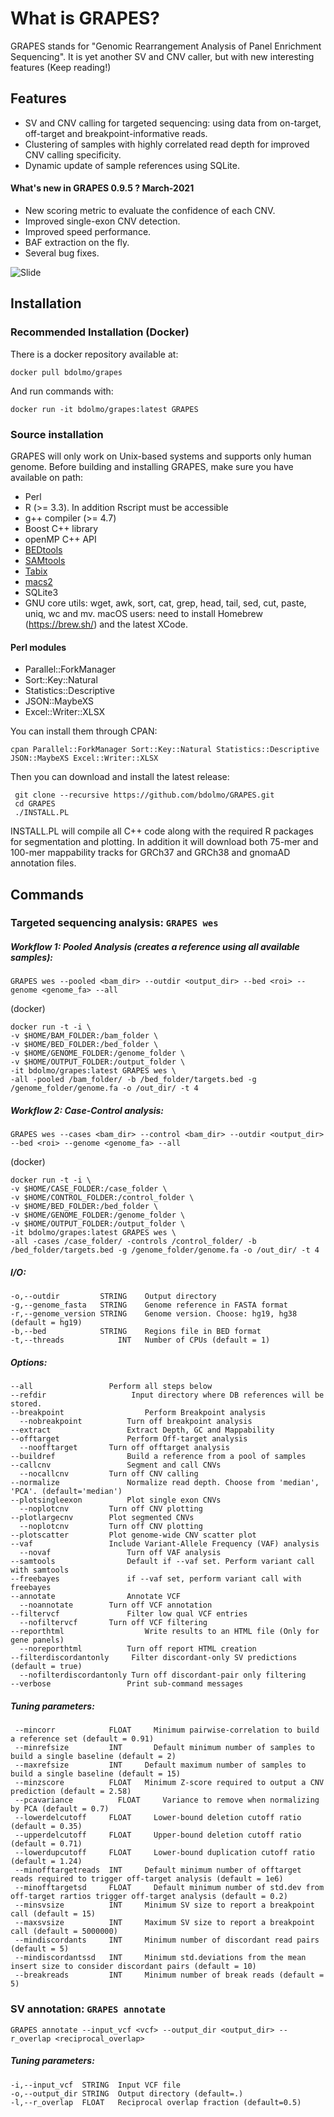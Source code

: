 # What is GRAPES?
 GRAPES stands for "Genomic Rearrangement Analysis of Panel Enrichment Sequencing".
 It is yet another SV and CNV caller, but with new interesting features (Keep reading!)

## Features
* SV and CNV calling for targeted sequencing: using data from on-target, off-target and breakpoint-informative reads.
* Clustering of samples with highly correlated read depth for improved CNV calling specificity.
* Dynamic update of sample references using SQLite.

#### What's new in GRAPES 0.9.5 ? March-2021
* New scoring metric to evaluate the confidence of each CNV.
* Improved single-exon CNV detection.
* Improved speed performance.
* BAF extraction on the fly.
* Several bug fixes.

![Slide](img/Figure1.png)

## Installation

### Recommended Installation (Docker)
 There is a docker repository available at:
```
docker pull bdolmo/grapes
```
And run commands with:
```
docker run -it bdolmo/grapes:latest GRAPES
```

### Source installation
 GRAPES will only work on Unix-based systems and supports only human genome.
 Before building and installing GRAPES, make sure you have available on path:
* Perl
* R (>= 3.3). In addition Rscript must be accessible
* g++ compiler (>= 4.7)
* Boost C++ library
* openMP C++ API
* [BEDtools](https://github.com/arq5x/bedtools2)
* [SAMtools](http://www.htslib.org/)
* [Tabix](https://github.com/samtools/tabix)
* [macs2](https://github.com/taoliu/MACS)
* SQLite3
* GNU core utils:  wget, awk, sort, cat, grep, head, tail, sed, cut, paste, uniq, wc and mv.
  macOS users: need to install Homebrew (https://brew.sh/) and the latest XCode.

#### Perl modules
* Parallel::ForkManager
* Sort::Key::Natural
* Statistics::Descriptive
* JSON::MaybeXS
* Excel::Writer::XLSX

You can install them through CPAN:
```
cpan Parallel::ForkManager Sort::Key::Natural Statistics::Descriptive JSON::MaybeXS Excel::Writer::XLSX
```
Then you can download and install the latest release:
```
 git clone --recursive https://github.com/bdolmo/GRAPES.git
 cd GRAPES
 ./INSTALL.PL
```
INSTALL.PL will compile all C++ code along with the required R packages for segmentation and plotting.
In addition it will download both 75-mer and 100-mer mappability tracks for GRCh37 and GRCh38 and gnomaAD annotation files.


## Commands
### Targeted sequencing analysis: ```GRAPES wes```

##### Workflow 1: Pooled Analysis (creates a reference using all available samples):
 ```
 GRAPES wes --pooled <bam_dir> --outdir <output_dir> --bed <roi> --genome <genome_fa> --all
 ```

(docker)
```
docker run -t -i \
-v $HOME/BAM_FOLDER:/bam_folder \
-v $HOME/BED_FOLDER:/bed_folder \
-v $HOME/GENOME_FOLDER:/genome_folder \
-v $HOME/OUTPUT_FOLDER:/output_folder \
-it bdolmo/grapes:latest GRAPES wes \
-all -pooled /bam_folder/ -b /bed_folder/targets.bed -g /genome_folder/genome.fa -o /out_dir/ -t 4
```

##### Workflow 2: Case-Control analysis:
```
GRAPES wes --cases <bam_dir> --control <bam_dir> --outdir <output_dir> --bed <roi> --genome <genome_fa> --all
```

(docker)
```
docker run -t -i \
-v $HOME/CASE_FOLDER:/case_folder \
-v $HOME/CONTROL_FOLDER:/control_folder \
-v $HOME/BED_FOLDER:/bed_folder \
-v $HOME/GENOME_FOLDER:/genome_folder \
-v $HOME/OUTPUT_FOLDER:/output_folder \
-it bdolmo/grapes:latest GRAPES wes \
-all -cases /case_folder/ -controls /control_folder/ -b /bed_folder/targets.bed -g /genome_folder/genome.fa -o /out_dir/ -t 4
```

##### I/O:
```
-o,--outdir	        STRING	  Output directory
-g,--genome_fasta	STRING    Genome reference in FASTA format
-r,--genome_version	STRING    Genome version. Choose: hg19, hg38 (default = hg19)
-b,--bed	        STRING	  Regions file in BED format
-t,--threads	        INT	  Number of CPUs (default = 1)
```

##### Options:
```
--all	              Perform all steps below
--refdir                   Input directory where DB references will be stored.
--breakpoint	              Perform Breakpoint analysis
  --nobreakpoint	      Turn off breakpoint analysis
--extract	              Extract Depth, GC and Mappability
--offtarget	              Perform Off-target analysis
  --noofftarget	      Turn off offtarget analysis
--buildref	              Build a reference from a pool of samples
--callcnv	              Segment and call CNVs
  --nocallcnv	      Turn off CNV calling
--normalize	              Normalize read depth. Choose from 'median', 'PCA'. (default='median')
--plotsingleexon	      Plot single exon CNVs
  --noplotcnv	      Turn off CNV plotting
--plotlargecnv	      Plot segmented CNVs
  --noplotcnv	      Turn off CNV plotting
--plotscatter	      Plot genome-wide CNV scatter plot
--vaf	              Include Variant-Allele Frequency (VAF) analysis
  --novaf	              Turn off VAF analysis
--samtools	              Default if --vaf set. Perform variant call with samtools
--freebayes	              if --vaf set, perform variant call with freebayes
--annotate	              Annotate VCF
  --noannotate	      Turn off VCF annotation
--filtervcf	              Filter low qual VCF entries
  --nofiltervcf	      Turn off VCF filtering
--reporthtml	              Write results to an HTML file (Only for gene panels)
  --noreporthtml	      Turn off report HTML creation
--filterdiscordantonly     Filter discordant-only SV predictions (default = true)
  --nofilterdiscordantonly Turn off discordant-pair only filtering
--verbose	              Print sub-command messages

 ```
##### Tuning parameters:
  ```
   --mincorr            FLOAT	  Minimum pairwise-correlation to build a reference set (default = 0.91)
   --minrefsize         INT 	  Default minimum number of samples to build a single baseline (default = 2)
   --maxrefsize         INT   	Default maximum number of samples to build a single baseline (default = 15)
   --minzscore          FLOAT   Minimum Z-score required to output a CNV prediction (default = 2.58)
   --pcavariance	      FLOAT 	Variance to remove when normalizing by PCA (default = 0.7)
   --lowerdelcutoff     FLOAT	  Lower-bound deletion cutoff ratio (default = 0.35)
   --upperdelcutoff     FLOAT	  Upper-bound deletion cutoff ratio (default = 0.71)
   --lowerdupcutoff     FLOAT	  Lower-bound duplication cutoff ratio (default = 1.24)
   --minofftargetreads	INT	    Default minimum number of offtarget reads required to trigger off-target analysis (default = 1e6)
   --minofftargetsd	    FLOAT	  Default minimum number of std.dev from off-target rartios trigger off-target analysis	(default = 0.2)
   --minsvsize          INT     Minimum SV size to report a breakpoint call (default = 15)
   --maxsvsize          INT     Maximum SV size to report a breakpoint call (default = 5000000)
   --mindiscordants     INT	    Minimum number of discordant read pairs (default = 5)
   --mindiscordantssd   INT     Minimum std.deviations from the mean insert size to consider discordant pairs (default = 10)
   --breakreads         INT	    Minimum number of break reads (default = 5)
  ```

### SV annotation: ```GRAPES annotate```
 ```
 GRAPES annotate --input_vcf <vcf> --output_dir <output_dir> --r_overlap <reciprocal_overlap>
 ```
##### Tuning parameters:
 ```
 -i,--input_vcf  STRING  Input VCF file
 -o,--output_dir STRING  Output directory (default=.)
 -l,--r_overlap  FLOAT   Reciprocal overlap fraction (default=0.5)
 ```
